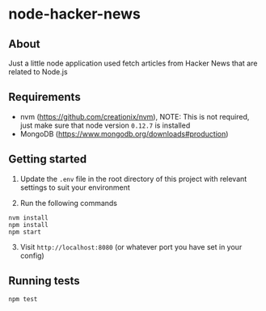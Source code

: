 # node-hacker-news

## About

Just a little node application used fetch articles from Hacker News that are related to Node.js

## Requirements

- nvm (https://github.com/creationix/nvm), NOTE: This is not required, just make sure that node version `0.12.7` is installed
- MongoDB (https://www.mongodb.org/downloads#production)

## Getting started

1. Update the `.env` file in the root directory of this project with relevant settings to suit your environment

2.  Run the following commands

```
nvm install
npm install
npm start
```
3. Visit `http://localhost:8080` (or whatever port you have set in your config)

## Running tests

```
npm test
```
